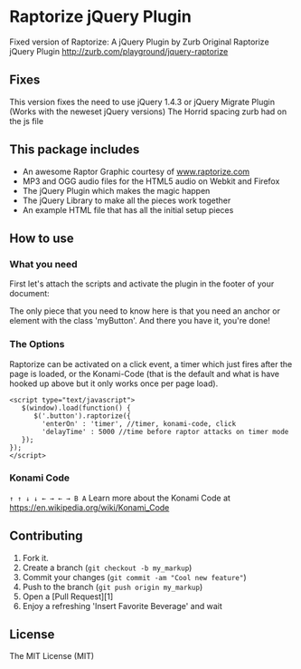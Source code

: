 Raptorize jQuery Plugin
=========

Fixed version of Raptorize: A jQuery Plugin by Zurb
Original Raptorize jQuery Plugin http://zurb.com/playground/jquery-raptorize


Fixes
------------
This version fixes the need to use jQuery 1.4.3 or jQuery Migrate Plugin (Works with the neweset jQuery versions)
The Horrid spacing zurb had on the js file

This package includes
------------
* An awesome Raptor Graphic courtesy of www.raptorize.com
* MP3 and OGG audio files for the HTML5 audio on Webkit and Firefox
* The jQuery Plugin which makes the magic happen
* The jQuery Library to make all the pieces work together
* An example HTML file that has all the initial setup pieces


How to use
------------

### What you need
First let's attach the scripts and activate the plugin in the footer of your document:
    <script src="http://cdnjs.cloudflare.com/ajax/libs/jquery/2.0.3/jquery.js"></script>
    <script src="jquery.raptorize.2.0.js"></script>
    <script type="text/javascript">
       $(window).load(function() {
          $('.myButton').raptorize();
       });
    </script>

The only piece that you need to know here is that you need an anchor or element with the class 'myButton'. And there you have it, you're done!

### The Options

Raptorize can be activated on a click event, a timer which just fires after the page is loaded, or the Konami-Code (that is the default and what is have hooked up above but it only works once per page load).

    <script type="text/javascript">
       $(window).load(function() {
          $('.button').raptorize({
            'enterOn' : 'timer', //timer, konami-code, click
            'delayTime' : 5000 //time before raptor attacks on timer mode
       });
    });
    </script>


### Konami Code
`↑ ↑ ↓ ↓ ← → ← → B A`
Learn more about the Konami Code at https://en.wikipedia.org/wiki/Konami_Code

Contributing
------------

1. Fork it.
2. Create a branch (`git checkout -b my_markup`)
3. Commit your changes (`git commit -am "Cool new feature"`)
4. Push to the branch (`git push origin my_markup`)
5. Open a [Pull Request][1]
6. Enjoy a refreshing 'Insert Favorite Beverage' and wait

License
------------
The MIT License (MIT)